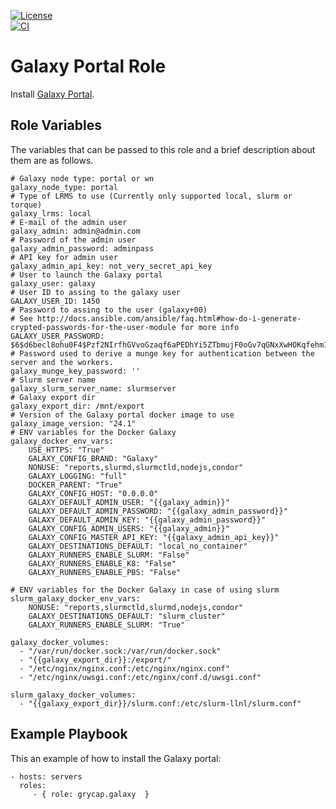 [![License](https://img.shields.io/badge/license-Apache%202-blue.svg)](https://www.apache.org/licenses/LICENSE-2.0)  
[![CI](https://github.com/grycap/ansible-role-galaxy/actions/workflows/main.yaml/badge.svg)](https://github.com/grycap/ansible-role-galaxy/actions/workflows/main.yaml)

Galaxy Portal Role
==================

Install [Galaxy Portal](https://galaxyproject.org/).

Role Variables
--------------

The variables that can be passed to this role and a brief description about them are as follows.

	# Galaxy node type: portal or wn
	galaxy_node_type: portal
	# Type of LRMS to use (Currently only supported local, slurm or torque)
	galaxy_lrms: local
	# E-mail of the admin user
	galaxy_admin: admin@admin.com
	# Password of the admin user
	galaxy_admin_password: adminpass
	# API key for admin user
	galaxy_admin_api_key: not_very_secret_api_key
	# User to launch the Galaxy portal
	galaxy_user: galaxy
	# User ID to assing to the galaxy user
	GALAXY_USER_ID: 1450
	# Password to assing to the user (galaxy+00)
	# See http://docs.ansible.com/ansible/faq.html#how-do-i-generate-crypted-passwords-for-the-user-module for more info
	GALAXY_USER_PASSWORD: $6$d6becl8ohu0F4$Pzf2NIrfhGVvoGzaqf6aPEDhYi5ZTbmujF0oGv7qGNxXwHOKqfehm197YzEGZqJ4lwxDL5jWU6goqeaMHic3s0
	# Password used to derive a munge key for authentication between the server and the workers.
	galaxy_munge_key_password: ''
	# Slurm server name
	galaxy_slurm_server_name: slurmserver
	# Galaxy export dir
	galaxy_export_dir: /mnt/export
	# Version of the Galaxy portal docker image to use
	galaxy_image_version: "24.1"
	# ENV variables for the Docker Galaxy
	galaxy_docker_env_vars:
		USE_HTTPS: "True"
		GALAXY_CONFIG_BRAND: "Galaxy"
		NONUSE: "reports,slurmd,slurmctld,nodejs,condor"
		GALAXY_LOGGING: "full"
		DOCKER_PARENT: "True"
		GALAXY_CONFIG_HOST: "0.0.0.0"
		GALAXY_DEFAULT_ADMIN_USER: "{{galaxy_admin}}"
		GALAXY_DEFAULT_ADMIN_PASSWORD: "{{galaxy_admin_password}}"
		GALAXY_DEFAULT_ADMIN_KEY: "{{galaxy_admin_password}}"
		GALAXY_CONFIG_ADMIN_USERS: "{{galaxy_admin}}"
		GALAXY_CONFIG_MASTER_API_KEY: "{{galaxy_admin_api_key}}"
		GALAXY_DESTINATIONS_DEFAULT: "local_no_container"
		GALAXY_RUNNERS_ENABLE_SLURM: "False"
		GALAXY_RUNNERS_ENABLE_K8: "False"
		GALAXY_RUNNERS_ENABLE_PBS: "False"

	# ENV variables for the Docker Galaxy in case of using slurm
	slurm_galaxy_docker_env_vars:
		NONUSE: "reports,slurmctld,slurmd,nodejs,condor"
		GALAXY_DESTINATIONS_DEFAULT: "slurm_cluster"
		GALAXY_RUNNERS_ENABLE_SLURM: "True"

	galaxy_docker_volumes:
	  - "/var/run/docker.sock:/var/run/docker.sock"
	  - "{{galaxy_export_dir}}:/export/"
	  - "/etc/nginx/nginx.conf:/etc/nginx/nginx.conf"
	  - "/etc/nginx/uwsgi.conf:/etc/nginx/conf.d/uwsgi.conf"

	slurm_galaxy_docker_volumes:
	  - "{{galaxy_export_dir}}/slurm.conf:/etc/slurm-llnl/slurm.conf"


Example Playbook
----------------

This an example of how to install the Galaxy portal:

    - hosts: servers
      roles:
         - { role: grycap.galaxy  }
